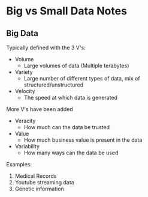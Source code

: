 # Big vs Small Data Notes

## Big Data

Typically defined with the 3 V's:

- Volume
  - Large volumes of data (Multiple terabytes)
- Variety
  - Large number of different types of data, mix of structured/unstructured
- Velocity
  - The speed at which data is generated



More V's have been added

- Veracity
  - How much can the data be trusted
- Value
  - How much business value is present in the data
- Variability
  - How many ways can the data be used

Examples:

1. Medical Records
2. Youtube streaming data
3. Genetic information



